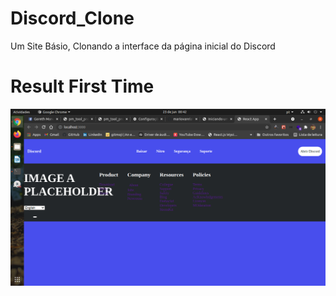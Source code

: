 # Discord_Clone
Um Site Básio, Clonando a interface da página inicial do Discord

# Result First Time

![Image de Result FIrst Time](./src/assets/result1.png)
